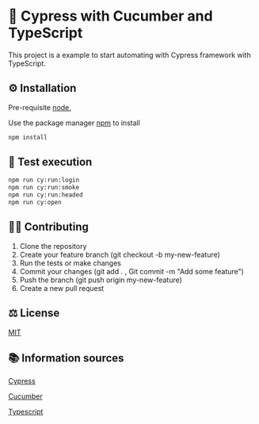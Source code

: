 # 🌲 Cypress with Cucumber and TypeScript

This project is a example to start automating with Cypress framework with TypeScript.

## ⚙️ Installation
Pre-requisite [node.](https://nodejs.org/)

Use the package manager [npm](https://www.npmjs.com/) to install

```bash
npm install
```
## 🚀 Test execution

```bash
npm run cy:run:login
npm run cy:run:smoke
npm run cy:run:headed
npm run cy:open

```

## 💪🏼 Contributing
1. Clone the repository
2. Create your feature branch (git checkout -b my-new-feature)
3. Run the tests or make changes
4. Commit your changes (git add . , Git commit -m "Add some feature")
5. Push the branch (git push origin my-new-feature)
6. Create a new pull request

## ⚖️ License
[MIT](https://choosealicense.com/licenses/mit/)

## 📚 Information sources
[Cypress](https://docs.cypress.io/)

[Cucumber](https://cucumber.io/)

[Typescript](https://www.typescriptlang.org/)